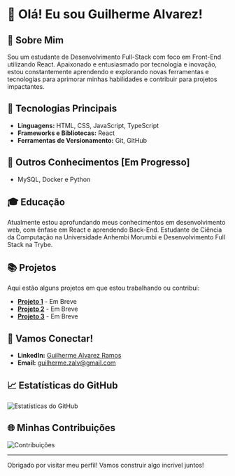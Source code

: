 # 👋 Olá! Eu sou Guilherme Alvarez!

## 🌟 Sobre Mim

Sou um estudante de Desenvolvimento Full-Stack com foco em Front-End utilizando React. Apaixonado e entusiasmado por tecnologia e inovação, estou constantemente aprendendo e explorando novas ferramentas e tecnologias para aprimorar minhas habilidades e contribuir para projetos impactantes.

## 🔧 Tecnologias Principais

- **Linguagens:** HTML, CSS, JavaScript, TypeScript
- **Frameworks e Bibliotecas:** React
- **Ferramentas de Versionamento:** Git, GitHub

## 🔧 Outros Conhecimentos [Em Progresso]

- MySQL, Docker e Python

## 🎓 Educação

Atualmente estou aprofundando meus conhecimentos em desenvolvimento web, com ênfase em React e aprendendo Back-End.
Estudante de Ciência da Computação na Universidade Anhembi Morumbi e Desenvolvimento Full Stack na Trybe.

## 📚 Projetos

Aqui estão alguns projetos em que estou trabalhando ou contribuí:

- **[Projeto 1](#)** - Em Breve
- **[Projeto 2](#)** - Em Breve
- **[Projeto 3](#)** - Em Breve

## 🚀 Vamos Conectar!

- **LinkedIn:** [Guilherme Alvarez Ramos](https://www.linkedin.com/in/guilherme-alvarez-ramos/)
- **Email:** [guilherme.zalv@gmail.com](mailto:guilherme.zalv@gmail.com)

## 📈 Estatísticas do GitHub

![Estatísticas do GitHub](https://github-readme-stats.vercel.app/api?username=seu-usuario&show_icons=true&theme=radical)

## 🌐 Minhas Contribuições

![Contribuições](https://github-readme-streak-stats.herokuapp.com/?user=seu-usuario&theme=radical)

---

Obrigado por visitar meu perfil! Vamos construir algo incrível juntos!

<!--
**guilhermealvdev/guilhermealvdev** is a ✨ _special_ ✨ repository because its `README.md` (this file) appears on your GitHub profile.

Here are some ideas to get you started:

- 🔭 I’m currently working on ...
- 🌱 I’m currently learning ...
- 👯 I’m looking to collaborate on ...
- 🤔 I’m looking for help with ...
- 💬 Ask me about ...
- 📫 How to reach me: ...
- 😄 Pronouns: ...
- ⚡ Fun fact: ...
-->
